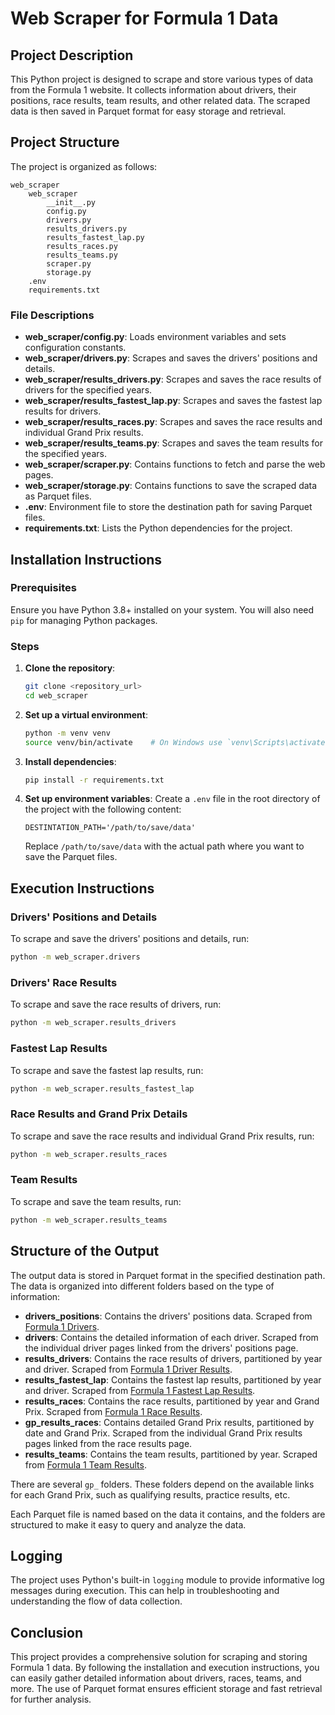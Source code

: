 # Web Scraper for Formula 1 Data

## Project Description

This Python project is designed to scrape and store various types of data from the Formula 1 website. It collects information about drivers, their positions, race results, team results, and other related data. The scraped data is then saved in Parquet format for easy storage and retrieval.

## Project Structure

The project is organized as follows:

```
web_scraper
    web_scraper
        __init__.py
        config.py
        drivers.py
        results_drivers.py
        results_fastest_lap.py
        results_races.py
        results_teams.py
        scraper.py
        storage.py
    .env
    requirements.txt
```

### File Descriptions

- **web_scraper/config.py**: Loads environment variables and sets configuration constants.
- **web_scraper/drivers.py**: Scrapes and saves the drivers' positions and details.
- **web_scraper/results_drivers.py**: Scrapes and saves the race results of drivers for the specified years.
- **web_scraper/results_fastest_lap.py**: Scrapes and saves the fastest lap results for drivers.
- **web_scraper/results_races.py**: Scrapes and saves the race results and individual Grand Prix results.
- **web_scraper/results_teams.py**: Scrapes and saves the team results for the specified years.
- **web_scraper/scraper.py**: Contains functions to fetch and parse the web pages.
- **web_scraper/storage.py**: Contains functions to save the scraped data as Parquet files.
- **.env**: Environment file to store the destination path for saving Parquet files.
- **requirements.txt**: Lists the Python dependencies for the project.

## Installation Instructions

### Prerequisites

Ensure you have Python 3.8+ installed on your system. You will also need `pip` for managing Python packages.

### Steps

1. **Clone the repository**:
   ```sh
   git clone <repository_url>
   cd web_scraper
   ```

2. **Set up a virtual environment**:
   ```sh
   python -m venv venv
   source venv/bin/activate    # On Windows use `venv\Scripts\activate`
   ```

3. **Install dependencies**:
   ```sh
   pip install -r requirements.txt
   ```

4. **Set up environment variables**:
   Create a `.env` file in the root directory of the project with the following content:
   ```
   DESTINTATION_PATH='/path/to/save/data'
   ```

   Replace `/path/to/save/data` with the actual path where you want to save the Parquet files.

## Execution Instructions

### Drivers' Positions and Details

To scrape and save the drivers' positions and details, run:
```sh
python -m web_scraper.drivers
```

### Drivers' Race Results

To scrape and save the race results of drivers, run:
```sh
python -m web_scraper.results_drivers
```

### Fastest Lap Results

To scrape and save the fastest lap results, run:
```sh
python -m web_scraper.results_fastest_lap
```

### Race Results and Grand Prix Details

To scrape and save the race results and individual Grand Prix results, run:
```sh
python -m web_scraper.results_races
```

### Team Results

To scrape and save the team results, run:
```sh
python -m web_scraper.results_teams
```

## Structure of the Output

The output data is stored in Parquet format in the specified destination path. The data is organized into different folders based on the type of information:

- **drivers_positions**: Contains the drivers' positions data. Scraped from [Formula 1 Drivers](https://www.formula1.com/en/drivers.html).
- **drivers**: Contains the detailed information of each driver. Scraped from the individual driver pages linked from the drivers' positions page.
- **results_drivers**: Contains the race results of drivers, partitioned by year and driver. Scraped from [Formula 1 Driver Results](https://www.formula1.com/en/results.html).
- **results_fastest_lap**: Contains the fastest lap results, partitioned by year and driver. Scraped from [Formula 1 Fastest Lap Results](https://www.formula1.com/en/results.html).
- **results_races**: Contains the race results, partitioned by year and Grand Prix. Scraped from [Formula 1 Race Results](https://www.formula1.com/en/results.html).
- **gp_results_races**: Contains detailed Grand Prix results, partitioned by date and Grand Prix. Scraped from the individual Grand Prix results pages linked from the race results page.
- **results_teams**: Contains the team results, partitioned by year. Scraped from [Formula 1 Team Results](https://www.formula1.com/en/results.html).

There are several `gp_` folders. These folders depend on the available links for each Grand Prix, such as qualifying results, practice results, etc.

Each Parquet file is named based on the data it contains, and the folders are structured to make it easy to query and analyze the data.

## Logging

The project uses Python's built-in `logging` module to provide informative log messages during execution. This can help in troubleshooting and understanding the flow of data collection.

## Conclusion

This project provides a comprehensive solution for scraping and storing Formula 1 data. By following the installation and execution instructions, you can easily gather detailed information about drivers, races, teams, and more. The use of Parquet format ensures efficient storage and fast retrieval for further analysis.